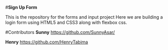 #**Sign Up Form** 

This is the repository for the forms and input project
Here we are building a login form using HTML5 and CSS3 along with flexbox css.


#Contributors
**Sunny**
https://github.com/SunnyAsar/

**Henry**
https://github.com/HenryTabima
